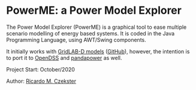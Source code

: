 # PowerME: a Power Model Explorer
The Power Model Explorer (PowerME) is a graphical tool to ease multiple scenario modelling of energy based systems.
It is coded in the Java Programming Language, using AWT/Swing components.

It initially works with [GridLAB-D models](https://www.gridlabd.org/) ([GitHub](https://github.com/gridlab-d/gridlab-d)), however, the intention is to port it to [OpenDSS](https://smartgrid.epri.com/SimulationTool.aspx) and [pandapower](http://www.pandapower.org/) as well.

Project Start: October/2020

Author: [Ricardo M. Czekster](https://github.com/czekster)
